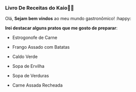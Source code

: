 ### Livro De Receitas do Kaio:man_cook:

Olá, **Sejam bem vindos** ao meu mundo gastronômico! :happy:

**Irei destacar alguns pratos que me gosto de preparar**:

- Estrogonofe de Carne

- Frango Assado com Batatas

- Caldo Verde

- Sopa de Ervilha

- Sopa de Verduras

- Carne Assada Recheada

  

